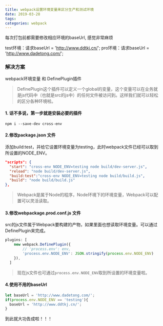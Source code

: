 ```yaml
---
title: webpack设置环境变量来区分生产和测试环境
date: 2019-03-28
tags:
categories: webpack
---
```

每次打包前都需要修改相应环境的baseUrl, 感觉非常麻烦

test环境：请求baseUrl = 'http://www.ddtkj.cn/';
pro环境：请求baseUrl = 'http://www.dadetong.com/';
<!-- more -->

### 解决方案
webpack环境变量 和 DefinePlugin插件

> DefinePlugin这个插件可以定义一个global的变量，这个变量可以在业务就是js代码中（也就是src的js中）的任何文件被访问到。这样我们就可以轻松的区分各种环境啦。

#### 1. 话不多说，第一步就是安装必要的插件

`npm i --save-dev cross-env`

#### 2.修改package.json 文件
添加build:test，并给它设置环境变量为testing，此时webpack文件已经可以取到所设置的NODE_ENV。

```json
"scripts": {
  "start": "cross-env NODE_ENV=testing node build/dev-server.js",
  "reload": "node build/dev-server.js",
  "build:test":"cross-env NODE_ENV=testing node build/build.js",
  "build": "node build/build.js"
},
```
> Webpack是属于Node的程序，Node环境下的环境变量，Webpack可以配置可以灵活读取。

#### 3.修改webpackage.prod.conf.js 文件
src的js文件属于Webpack要构建的产物，如果里面也想读取环境变量。可以通过DefinePlugin来完成。

```javascript
plugins: [
    new webpack.DefinePlugin({
        // 'process.env': env,
        'process.env.NODE_ENV': JSON.stringify(process.env.NODE_ENV)
    }),
  ]
```
> 现在js文件也可通过`process.env.NODE_ENV`取到所设置的环境变量啦。

#### 4.使用不用的baseUrl

```javascript
let baseUrl = 'http://www.dadetong.com/';
if(process.env.NODE_ENV == 'testing'){
  baseUrl = 'http://www.ddtkj.cn/';
}
```

到此就大功告成啦！！！
